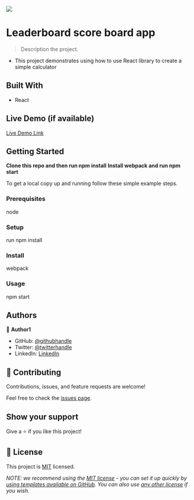 ![](https://img.shields.io/badge/Microverse-blueviolet)

# Leaderboard score board app

> Description the project.
- This project demonstrates using how to use React library to create a simple calculator
## Built With

- React

## Live Demo (if available)

[Live Demo Link](https://livedemo.com)

## Getting Started
**Clone this repo and then run npm install**
**Install webpack and run npm start**

To get a local copy up and running follow these simple example steps.
### Prerequisites
node
### Setup
run npm install 
### Install
webpack
### Usage
npm start

## Authors

👤 **Author1**

- GitHub: [@githubhandle](https://github.com/kennankole)
- Twitter: [@twitterhandle](https://twitter.com/obwombe_kennedy)
- LinkedIn: [LinkedIn](https://www.linkedin.com/in/omondi-kennedy-5359594a/)


## 🤝 Contributing

Contributions, issues, and feature requests are welcome!

Feel free to check the [issues page](../../issues/).

## Show your support

Give a ⭐️ if you like this project!


## 📝 License

This project is [MIT](./LICENSE) licensed.

_NOTE: we recommend using the [MIT license](https://choosealicense.com/licenses/mit/) - you can set it up quickly by [using templates available on GitHub](https://docs.github.com/en/communities/setting-up-your-project-for-healthy-contributions/adding-a-license-to-a-repository). You can also use [any other license](https://choosealicense.com/licenses/) if you wish._

